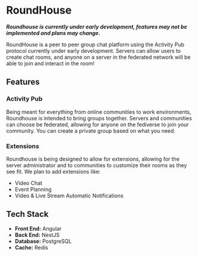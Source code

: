 # RoundHouse

***Roundhouse is currently under early development, features may not be implemented and plans may change.***

RoundHouse is a peer to peer group chat platform using the Activity Pub protocol currently under early development. Servers can allow users to create chat rooms, and anyone on a server in the federated network will be able to join and interact in the room!

## Features

### Activity Pub

Being meant for everything from online communities to work environments, Roundhouse is intended to bring groups together. Servers and communities can choose be federated, allowing for anyone on the fediverse to join your community. You can create a private group based on what you need.

### Extensions

Roundhouse is being designed to allow for extensions, allowing for the server administrator and to communities to customize their rooms as they see fit. We plan to add extensions like:

- Video Chat
- Event Planning
- Video & Live Stream Automatic Notifications

## Tech Stack

- **Front End:** Angular
- **Back End:** NestJS
- **Database:** PostgreSQL
- **Cache:** Redis
